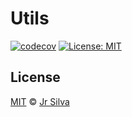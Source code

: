 # Utils

[![codecov](https://codecov.io/gh/jsiilva1/utils/branch/master/graph/badge.svg?token=IRp1YU0H9c)](https://codecov.io/gh/jsiilva1/utils)
[![License: MIT](https://badgen.now.sh/badge/license/MIT/green)](https://opensource.org/licenses/MIT)

## License

[MIT](LICENSE) © [Jr Silva](https://github.com/jsiilva1)


